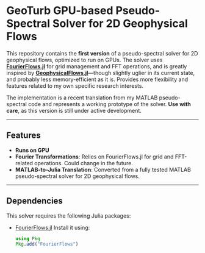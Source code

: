 # GeoTurb GPU-based Pseudo-Spectral Solver for 2D Geophysical Flows


This repository contains the **first version** of a pseudo-spectral solver for 2D geophysical flows, optimized to run on GPUs. The solver uses **[FourierFlows.jl](https://github.com/FourierFlows/FourierFlows.jl)** for grid management and FFT operations, and is greatly inspired by **[GeophysicalFlows.jl](https://github.com/FourierFlows/GeophysicalFlows.jl)**—though slightly uglier in its current state, and probably less memory-efficient as it is. Provides more flexibility and features related to my own specific research interests.

The implementation is a recent translation from my MATLAB pseudo-spectral code and represents a working prototype of the solver. **Use with care**, as this version is still under active development.

---

## Features

- **Runs on GPU**
- **Fourier Transformations**: Relies on FourierFlows.jl for grid and FFT-related operations. Could change in the future.
- **MATLAB-to-Julia Translation**: Converted from a fully tested MATLAB pseudo-spectral solver for 2D geophysical flows.

---

## Dependencies

This solver requires the following Julia packages:
- [FourierFlows.jl](https://github.com/FourierFlows/FourierFlows.jl)
  Install it using:
  ```julia
  using Pkg
  Pkg.add("FourierFlows")
